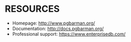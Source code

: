 # RESOURCES

* Homepage: <http://www.pgbarman.org/>
* Documentation: <http://docs.pgbarman.org/>
* Professional support: <https://www.enterprisedb.com/>
